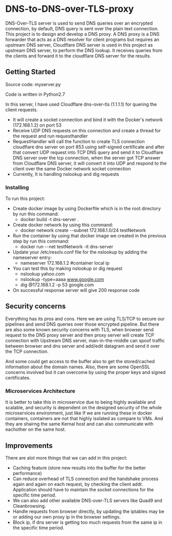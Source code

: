 # DNS-to-DNS-over-TLS-proxy
DNS-Over-TLS server is used to send DNS queries over an encrypted connection, by default, DNS query is sent over the plain text connection.
This project is to design and develop a DNS proxy. A DNS proxy is a DNS forwarder that acts as a DNS resolver for client programs but requires an upstream DNS server, Cloudflare DNS server is used in this project as upstream DNS server, to perform the DNS lookup. It receives queries from the clients and forward it to the cloudflare DNS server for the results.

## Getting Started

Source code: myserver.py

Code is written in Python2.7

In this server, I have used Cloudflare dns-over-tls (1.1.1.1) for quering the client requests.
* It will create a socket connection and bind it with the Docker's network (172.168.1.2) on port 53
* Receive UDP DNS requests on this connection and create a thread for the request and run requesthandler
* RequestHandler will call the function to create TLS connection cloudflare dns server on port 853 using self-signed certificate and after that convert UDP request into TCP DNS query and send it to Cloudflare DNS server over the tcp connection, when the server got TCP answer from Cloudflare DNS server, it will convert it into UDP and respond to the client over the same Docker network socket connection
* Currently, It is handling nslookup and dig requests

### Installing

To run this project:
* Create docker image by using Dockerfile which is in the root directory by run this command:
  - docker build -t dns-server .
* Create docker network by using this command:
  - docker network create --subnet 172.168.1.0/24 testNetwork
* Run the container by using that docker image we created in the previous step by run this command:
  - docker run --net testNetwork  -it dns-server
* Update your /etc/resolv.conf file for the nslookup by adding the nameserver entry:
  - nameserver 172.168.1.2  #container local ip
* You can test this by making nslookup or dig request
  - nslookup yahoo.com
  - nslookup -type=aaaa www.google.com
  - dig @172.168.1.2 -p 53 google.com
* On successful response server will give 200 response code

## Security concerns

Everything has its pros and cons. Here we are using TLS/TCP to secure our pipelines and send DNS queries over those encrypted pipeline.
But there are also some known security concerns with TLS, when browser send request to the DNS proxy server and then proxy server will create TCP connection with Upstream DNS server, man-in-the-middle can spoof traffic between browser and dns server and add/edit datagram and send it over the TCP connection. 

And some could get access to the buffer also to get the stored/cached information about the domain names. Also, there are some OpenSSL concerns involved but it can overcome by using the proper keys and signed certificates.

### Microservices Architecture

It is better to take this in microservice due to being highly available and scalable, and security is dependent on the designed security of the whole microservices environment, just like If we are running these in docker containers, containers are not that highly isolated as compare to VMs. And they are shairng the same Kernal host and can also communicate with eachother on the same host.

## Improvements

There are alot more things that we can add in this project:
* Caching feature (store new results into the buffer for the better performance)
* Can reduce overhead of TLS connection and the handshake process again and again on each request, by checking the client addr. Application should have to maintain the socket connections for the specific time period.
* We can also add other available DNS-over-TLS servers like Quad9 and Cleanbrowsing.
* Handle requests from browser directly, by updating the iptables may be or adding our own proxy ip in the browser settings.
* Block ip, if dns server is getting too much requests from the same ip in the specific time period.

